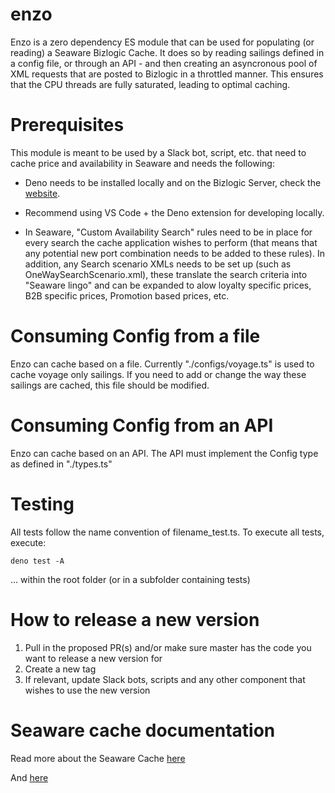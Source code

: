 # enzo

Enzo is a zero dependency ES module that can be used for populating (or reading)
a Seaware Bizlogic Cache. It does so by reading sailings defined in a config
file, or through an API - and then creating an asyncronous pool of XML requests
that are posted to Bizlogic in a throttled manner. This ensures that the CPU
threads are fully saturated, leading to optimal caching.

# Prerequisites

This module is meant to be used by a Slack bot, script, etc. that need to cache
price and availability in Seaware and needs the following:

- Deno needs to be installed locally and on the Bizlogic Server, check the [website](https://deno.land/).

- Recommend using VS Code + the Deno extension for developing locally.

- In Seaware, "Custom Availability Search" rules need to be in place for every
  search the cache application wishes to perform (that means that any potential
  new port combination needs to be added to these rules). In addition, any
  Search scenario XMLs needs to be set up (such as OneWaySearchScenario.xml),
  these translate the search criteria into "Seaware lingo" and can be expanded
  to alow loyalty specific prices, B2B specific prices, Promotion based prices,
  etc.

# Consuming Config from a file

Enzo can cache based on a file. Currently "./configs/voyage.ts" is used to cache
voyage only sailings. If you need to add or change the way these sailings are
cached, this file should be modified.

# Consuming Config from an API

Enzo can cache based on an API. The API must implement the Config type as
defined in "./types.ts"

# Testing

All tests follow the name convention of filename_test.ts. To execute all
tests, execute:

`deno test -A`

... within the root folder (or in a subfolder containing tests)

# How to release a new version

1. Pull in the proposed PR(s) and/or make sure master has the code you want to release a new version for
2. Create a new tag
3. If relevant, update Slack bots, scripts and any other component that wishes to use the new version

# Seaware cache documentation

Read more about the Seaware Cache
[here](https://versonix.atlassian.net/wiki/spaces/PublicDocs/pages/10289154/Availability+Cache)

And [here](https://hurtigruten.atlassian.net/wiki/spaces/PGD/pages/3562864644/Seaware+Cache+enzo)
